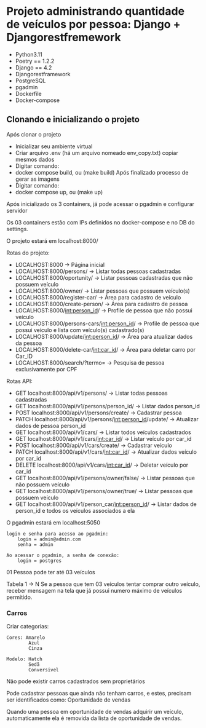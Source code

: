 
# Projeto administrando quantidade de veículos por pessoa: Django + Djangorestfremework


 - Python3.11
 - Poetry == 1.2.2
 - Django == 4.2
 - Djangorestframework
 - PostgreSQL
 - pgadmin
 - Dockerfile
 - Docker-compose

## Clonando e inicializando o projeto
Após clonar o projeto
 - Inicializar seu ambiente virtual
 - Criar arquivo .env (há um arquivo nomeado env_copy.txt) copiar mesmos dados
 - Digitar comando:
  - docker compose build, ou (make build)
Após finalizado processo de gerar as imagens
 - Digitar comando:
  - docker compose up, ou (make up)

Após inicializado os 3 containers, já pode acessar o pgadmin e configurar servidor

Os 03 containers estão com IPs definidos no docker-compose e no DB do settings.

O projeto estará em localhost:8000/

Rotas do projeto:
 - LOCALHOST:8000 → Página inicial
 - LOCALHOST:8000/persons/ → Listar todas pessoas cadastradas
 - LOCALHOST:8000/oportunity/ → Listar pessoas cadastradas que não possuem veículo
 - LOCALHOST:8000/owner/ → Listar pessoas que possuem veículo(s)
 - LOCALHOST:8000/register-car/ → Área para cadastro de veículo
 - LOCALHOST:8000/create-person/ → Área para cadastro de pessoa
 - LOCALHOST:8000/<int:person_id>/ → Profile de pessoa que não possui veículo
 - LOCALHOST:8000/persons-cars/<int:person_id>/ → Profile de pessoa que possui veículo e lista com veículo(s) cadastrado(s)
 - LOCALHOST:8000/update/<int:person_id>/ → Área para atualizar dados da pessoa
 - LOCALHOST:8000/delete-car/<int:car_id>/ → Área para deletar carro por Car_ID
 - LOCALHOST:8000/search/?termo= → Pesquisa de pessoa exclusivamente por CPF

Rotas API:
 - GET    localhost:8000/api/v1/persons/ → Listar todas pessoas cadastradas
 - GET    localhost:8000/api/v1/persons/person_id/ → Listar dados person_id
 - POST   localhost:8000/api/v1/persons/create/ → Cadastrar pessoa
 - PATCH  localhost:8000/api/v1/persons/<int:person_id>/update/ → Atualizar dados de pessoa person_id
 - GET    localhost:8000/api/v1/cars/ → Listar todos veículos cadastrados
 - GET    localhost:8000/api/v1/cars/<int:car_id>/ → Listar veículo por car_id
 - POST   localhost:8000/api/v1/cars/create/ → Cadastrar veículo
 - PATCH  localhost:8000/api/v1/cars/<int:car_id>/ → Atualizar dados veículo por car_id
 - DELETE localhost:8000/api/v1/cars/<int:car_id>/ → Deletar veículo por car_id
 - GET    localhost:8000/api/v1/persons/owner/false/ → Listar pessoas que não possuem veículo
 - GET    localhost:8000/api/v1/persons/owner/true/ → Listar pessoas que possuem veículo
 - GET    localhost:8000/api/v1/person_car/<int:person_id>/ → Listar dados de person_id e todos os veículos associados a ela

O pgadmin estará em localhost:5050

    login e senha para acesso ao pgadmin:
        login = admin@admin.com
        senha = admin

    Ao acessar o pgadmin, a senha de conexão:
        login = postgres


01 Pessoa pode ter até 03 veículos

Tabela 1 -> N
Se a pessoa que tem 03 veículos tentar comprar outro veículo, receber
mensagem na tela que já possui numero máximo de veículos permitido.

### Carros

Criar categorias:

    Cores: Amarelo
            Azul
            Cinza

    Modelo: Hatch
            Sedã
            Conversivel

Não pode existir carros cadastrados sem proprietários

Pode cadastrar pessoas que ainda não tenham carros, e estes, precisam ser
identificados como: Oportunidade de vendas

Quando uma pessoa em oportunidade de vendas adquirir um veículo, 
automaticamente ela é removida da lista de oportunidade de vendas.

